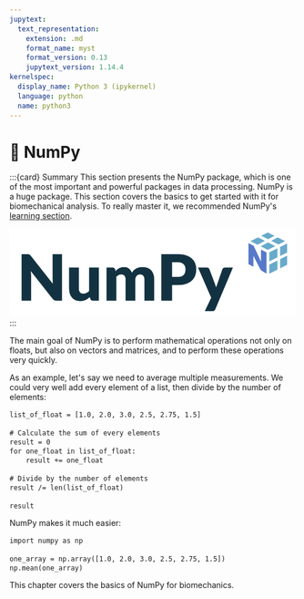 ```yaml
---
jupytext:
  text_representation:
    extension: .md
    format_name: myst
    format_version: 0.13
    jupytext_version: 1.14.4
kernelspec:
  display_name: Python 3 (ipykernel)
  language: python
  name: python3
---
```


# 📖 NumPy

:::{card} Summary
This section presents the NumPy package, which is one of the most important and powerful packages in data processing. NumPy is a huge package. This section covers the basics to get started with it for biomechanical analysis. To really master it, we recommended NumPy's [learning section](https://numpy.org/learn/).

![NumPy Logo -width:narrower](_static/images/numpy_logo.png)
:::

The main goal of NumPy is to perform mathematical operations not only on floats, but also on vectors and matrices, and to perform these operations very quickly.

As an example, let's say we need to average multiple measurements. We could very well add every element of a list, then divide by the number of elements:

```{code-cell} ipython3
list_of_float = [1.0, 2.0, 3.0, 2.5, 2.75, 1.5]

# Calculate the sum of every elements
result = 0
for one_float in list_of_float:
    result += one_float
    
# Divide by the number of elements
result /= len(list_of_float)

result
```

NumPy makes it much easier:

```{code-cell} ipython3
import numpy as np

one_array = np.array([1.0, 2.0, 3.0, 2.5, 2.75, 1.5])
np.mean(one_array)
```

This chapter covers the basics of NumPy for biomechanics.


```{tableofcontents}
```
